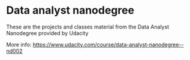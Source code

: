 # Data analyst nanodegree
These are the projects and classes material from the Data Analyst Nanodegree provided by Udacity

More info: https://www.udacity.com/course/data-analyst-nanodegree--nd002
